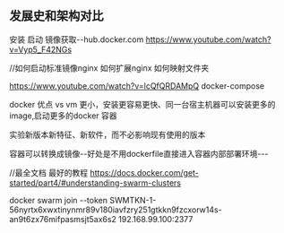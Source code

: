 <!-- toc -->

## 发展史和架构对比

安装
启动
镜像获取--hub.docker.com
https://www.youtube.com/watch?v=Vyp5_F42NGs

//如何启动标准镜像nginx 如何扩展nginx  如何映射文件夹



https://www.youtube.com/watch?v=lcQfQRDAMpQ
docker-compose


docker 优点
vs vm 更小，安装更容易更快、同一台宿主机器可以安装更多的image,启动更多的docker 容器

实验新版本新特征、新软件，而不必影响现有使用的版本

容器可以转换成镜像--好处是不用dockerfile直接进入容器内部部署环境---



//最全文档 最好的教程
https://docs.docker.com/get-started/part4/#understanding-swarm-clusters

docker swarm join --token SWMTKN-1-56nyrtx6xwxtinynmr89v180iavfzry251gtkkn9fzcxorw14s-an9t6zx76mifpasmsjt5ax6s2 192.168.99.100:2377
